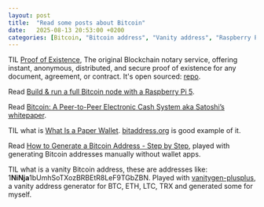 ```yaml
---
layout: post
title:  "Read some posts about Bitcoin"
date:   2025-08-13 20:53:00 +0200
categories: [Bitcoin, "Bitcoin address", "Vanity address", "Raspberry Pi"]
---
```

TIL [Proof of Existence](https://proofofexistence.com), The original Blockchain notary service, offering instant, anonymous, distributed, and secure proof of existence for any document, agreement, or contract. It's open sourced: [repo](https://github.com/proofofexistence/proofofexistence).

Read [Build & run a full Bitcoin node with a Raspberry Pi 5](https://bennet.org/blog/building-a-bitcoin-node-with-raspberry-pi).

Read [Bitcoin: A Peer-to-Peer Electronic Cash System aka Satoshi’s whitepaper](https://bitcoin.org/bitcoin.pdf).

TIL what is [What Is a Paper Wallet](https://www.investopedia.com/terms/p/paper-wallet.asp). [bitaddress.org](bitaddress.org) is good example of it.

Read [How to Generate a Bitcoin Address - Step by Step](https://medium.com/coinmonks/how-to-generate-a-bitcoin-address-step-by-step-9d7fcbf1ad0b), played with generating Bitcoin addresses manually without wallet apps.

TIL what is a vanity Bitcoin address, these are addresses like: 1**NiNja**1bUmhSoTXozBRBEtR8LeF9TGbZBN. Played with [vanitygen-plusplus](https://github.com/10gic/vanitygen-plusplus), a vanity address generator for BTC, ETH, LTC, TRX and generated some for myself.
